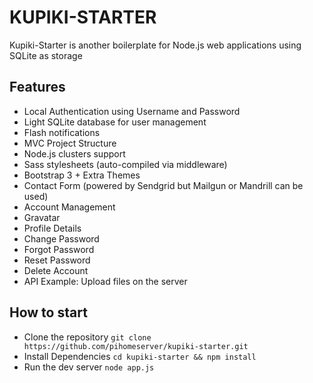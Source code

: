 KUPIKI-STARTER
==============

Kupiki-Starter is another boilerplate for Node.js web applications using SQLite as storage

Features
--------

* Local Authentication using Username and Password
* Light SQLite database for user management
* Flash notifications
* MVC Project Structure
* Node.js clusters support
* Sass stylesheets (auto-compiled via middleware)
* Bootstrap 3 + Extra Themes
* Contact Form (powered by Sendgrid but Mailgun or Mandrill can be used)
* Account Management
* Gravatar
* Profile Details
* Change Password
* Forgot Password
* Reset Password
* Delete Account
* API Example: Upload files on the server


How to start
------------

- Clone the repository 
    ```git clone https://github.com/pihomeserver/kupiki-starter.git```
- Install Dependencies 
    ```cd kupiki-starter && npm install```
- Run the dev server
    ```node app.js```
